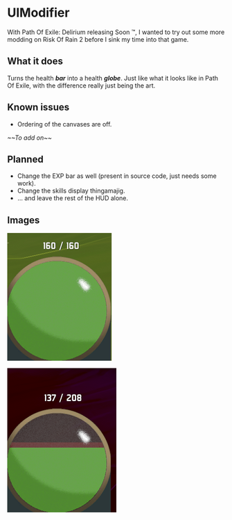 # UIModifier
With Path Of Exile: Delirium releasing Soon :tm:, I wanted to try out some more modding on Risk Of Rain 2 before I sink my time into that game.

## What it does
Turns the health ***bar*** into a health ***globe***. Just like what it looks like in Path Of Exile, with the difference really just being the art.

## Known issues
- Ordering of the canvases are off.

 *\~\~To add on\~\~*

## Planned
- Change the EXP bar as well (present in source code, just needs some work).
- Change the skills display thingamajig.
- ... and leave the rest of the HUD alone.

## Images
![Screenshot 1](https://raw.githubusercontent.com/Crashaholic/RoR2UIMod/master/Screenshot_1.png)

![Screenshot 2](https://raw.githubusercontent.com/Crashaholic/RoR2UIMod/master/Screenshot_2.png)
